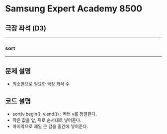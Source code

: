 Samsung Expert Academy 8500
=============
극장 좌석 (D3)
---------------
- - -
### sort
- - -
## 문제 설명
- 최소한으로 필요한 극장 좌석 수

## 코드 설명
- sort(v.begin(), v.end()) : 벡터 v를 정렬한다.
- 작은 값을 앞, 뒤로 순서대로 넣어준다.
- 마지막으로 제일 큰 값을 중간에 넣어준다.
